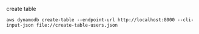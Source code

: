 create table
```
aws dynamodb create-table --endpoint-url http://localhost:8000 --cli-input-json file://create-table-users.json
```